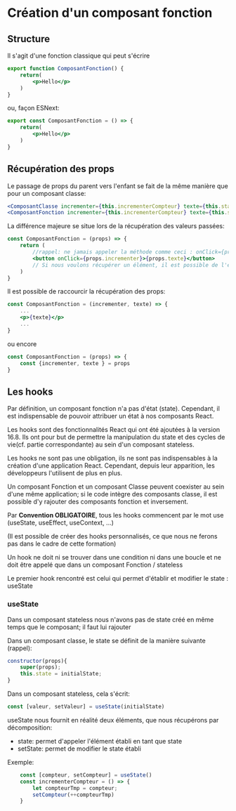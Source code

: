 # Création d'un composant fonction

## Structure

Il s'agit d'une fonction classique qui peut s'écrire

```jsx
export function ComposantFonction() {
    return(
        <p>Hello</p>
    )
}
```

ou, façon ESNext:
```jsx
export const ComposantFonction = () => {
    return(
        <p>Hello</p>
    )
}
```

## Récupération des props

Le passage de props du parent vers l'enfant se fait de la même manière que pour un composant classe:

```jsx
<ComposantClasse incrementer={this.incrementerCompteur} texte={this.state.texte}/>
<ComposantFonction incrementer={this.incrementerCompteur} texte={this.state.texte}/>
```

La différence majeure se situe lors de la récupération des valeurs passées:

```jsx
const ComposantFonction = (props) => {
    return (
        //rappel: ne jamais appeler la méthode comme ceci : onClick={props.incrementer()} sous peine d'avoir une boucle infinie et l'erreur "Too many rerenders". Il faut utiliser la syntaxe suivante:
        <button onClick={props.incrementer}>{props.texte}</button>
        // Si nous voulons récupérer un élément, il est possible de l'écrire: onClick={(event) => props.incrementer(event)}
    )
}
```

Il est possible de raccourcir la récupération des props:
```jsx
const ComposantFonction = (incrementer, texte) => {
    ...
    <p>{texte}</p>
    ...
}
```

ou encore 
```jsx
const ComposantFonction = (props) => {
    const {incrementer, texte } = props
}
```

## Les hooks
Par définition, un composant fonction n'a pas d'état (state). Cependant, il est indispensable de pouvoir attribuer un état à nos composants React.

Les hooks sont des fonctionnalités React qui ont été ajoutées à la version 16.8. Ils ont pour but de permettre la manipulation du state et des cycles de vie(cf. partie correspondante) au sein d'un composant stateless.

Les hooks ne sont pas une obligation, ils ne sont pas indispensables à la création d'une application React. Cependant, depuis leur apparition, les développeurs l'utilisent de plus en plus.

Un composant Fonction et un composant Classe peuvent coexister au sein d'une même application; si le code intègre des composants classe, il est possible d'y rajouter des composants fonction et inversement.

Par **Convention OBLIGATOIRE**, tous les hooks commencent par le mot use (useState, useEffect, useContext, ...)

(Il est possible de créer des hooks personnalisés, ce que nous ne ferons pas dans le cadre de cette formation)

Un hook ne doit ni se trouver dans une condition ni dans une boucle et ne doit être appelé que dans un composant Fonction / stateless

Le premier hook rencontré est celui qui permet d'établir et modifier le state : useState

### useState

Dans un composant stateless nous n'avons pas de state créé en même temps que le composant; il faut lui rajouter

Dans un composant classe, le state se définit de la manière suivante (rappel):
```jsx
constructor(props){
    super(props);
    this.state = initialState;
}
```

Dans un composant stateless, cela s'écrit:
```jsx
const [valeur, setValeur] = useState(initialState)
```

useState nous fournit en réalité deux éléments, que nous récupérons par décomposition:
+ state: permet d'appeler l'élément établi en tant que state
+ setState: permet de modifier le state établi

Exemple:
```jsx
    const [compteur, setCompteur] = useState()
    const incrementerCompteur = () => {
        let compteurTmp = compteur;
        setCompteur(++compteurTmp)
    }
```